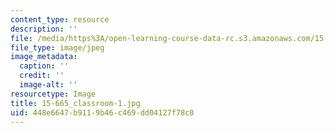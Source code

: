 ```yaml
---
content_type: resource
description: ''
file: /media/https%3A/open-learning-course-data-rc.s3.amazonaws.com/15-665-power-and-negotiation-spring-2014/448e6647b9119b46c469dd04127f78c0_15-665_classroom-1.jpg
file_type: image/jpeg
image_metadata:
  caption: ''
  credit: ''
  image-alt: ''
resourcetype: Image
title: 15-665_classroom-1.jpg
uid: 448e6647-b911-9b46-c469-dd04127f78c0
---
```

